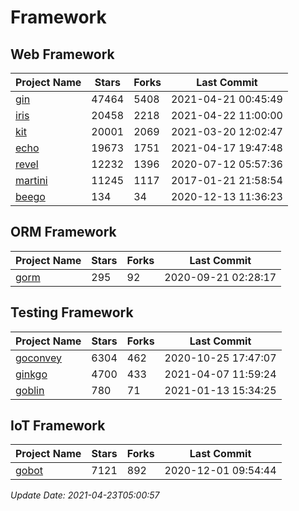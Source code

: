 # Framework

## Web Framework
| Project Name | Stars | Forks | Last Commit |
| ------------ | ----- | ----- | ----------- |
| [gin](https://github.com/gin-gonic/gin) | 47464 | 5408 | 2021-04-21 00:45:49 |
| [iris](https://github.com/kataras/iris) | 20458 | 2218 | 2021-04-22 11:00:00 |
| [kit](https://github.com/go-kit/kit) | 20001 | 2069 | 2021-03-20 12:02:47 |
| [echo](https://github.com/labstack/echo) | 19673 | 1751 | 2021-04-17 19:47:48 |
| [revel](https://github.com/revel/revel) | 12232 | 1396 | 2020-07-12 05:57:36 |
| [martini](https://github.com/go-martini/martini) | 11245 | 1117 | 2017-01-21 21:58:54 |
| [beego](https://github.com/astaxie/beego) | 134 | 34 | 2020-12-13 11:36:23 |

## ORM Framework
| Project Name | Stars | Forks | Last Commit |
| ------------ | ----- | ----- | ----------- |
| [gorm](https://github.com/jinzhu/gorm) | 295 | 92 | 2020-09-21 02:28:17 |

## Testing Framework
| Project Name | Stars | Forks | Last Commit |
| ------------ | ----- | ----- | ----------- |
| [goconvey](https://github.com/smartystreets/goconvey) | 6304 | 462 | 2020-10-25 17:47:07 |
| [ginkgo](https://github.com/onsi/ginkgo) | 4700 | 433 | 2021-04-07 11:59:24 |
| [goblin](https://github.com/franela/goblin) | 780 | 71 | 2021-01-13 15:34:25 |

## IoT Framework
| Project Name | Stars | Forks | Last Commit |
| ------------ | ----- | ----- | ----------- |
| [gobot](https://github.com/hybridgroup/gobot) | 7121 | 892 | 2020-12-01 09:54:44 |

*Update Date: 2021-04-23T05:00:57*